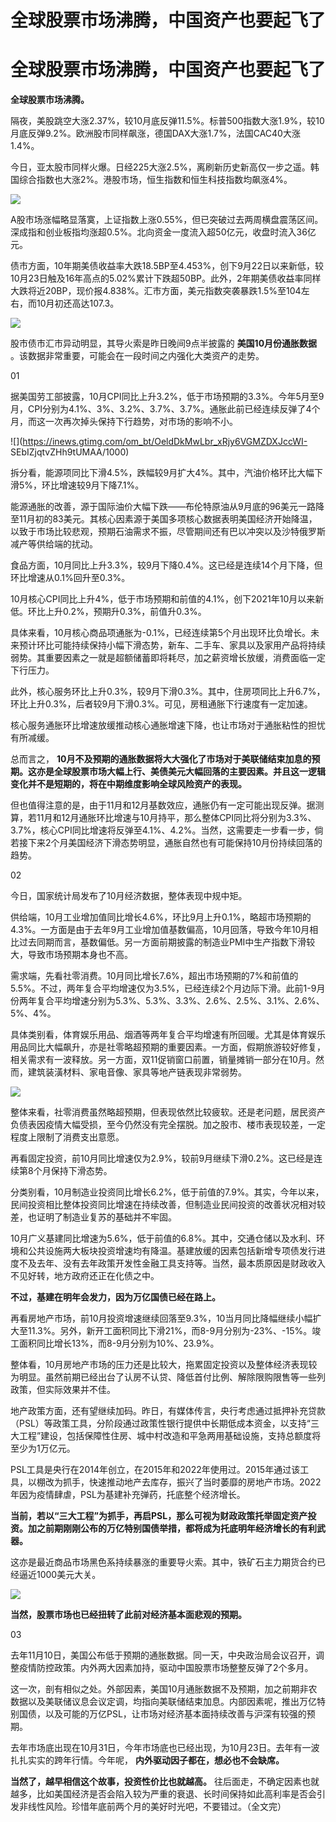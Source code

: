 # 全球股票市场沸腾，中国资产也要起飞了

# 全球股票市场沸腾，中国资产也要起飞了

**全球股票市场沸腾。**

隔夜，美股跳空大涨2.37%，较10月底反弹11.5%。标普500指数大涨1.9%，较10月底反弹9.2%。欧洲股市同样飙涨，德国DAX大涨1.7%，法国CAC40大涨1.4%。

今日，亚太股市同样火爆。日经225大涨2.5%，离刷新历史新高仅一步之遥。韩国综合指数也大涨2%。港股市场，恒生指数和恒生科技指数均飙涨4%。

![](https://inews.gtimg.com/om_bt/Or1RIJqFrqtLVdf2FQrMEDVqAAvgwXeE2ovWJEQQJavoYAA/1000)

A股市场涨幅略显落寞，上证指数上涨0.55%，但已突破过去两周横盘震荡区间。深成指和创业板指均涨超0.5%。北向资金一度流入超50亿元，收盘时流入36亿元。

债市方面，10年期美债收益率大跌18.5BP至4.453%，创下9月22日以来新低，较10月23日触及16年高点的5.02%累计下跌超50BP。此外，2年期美债收益率同样大跌将近20BP，现价报4.838%。汇市方面，美元指数突袭暴跌1.5%至104左右，而10月初还高达107.3。

![](https://inews.gtimg.com/om_bt/OQhNP3KFFf8NDHRpE0NvSmsUID3_SIFidfZwVTC61tfegAA/1000)

股市债市汇市异动明显，其导火索是昨日晚间9点半披露的 **美国10月份通胀数据** 。该数据非常重要，可能会在一段时间之内强化大类资产的走势。

01

据美国劳工部披露，10月CPI同比上升3.2%，低于市场预期的3.3%。今年5月至9月，CPI分别为4.1%、3%、3.2%、3.7%、3.7%。通胀此前已经连续反弹了4个月，而这一次再次掉头保持下行趋势，对市场的影响不小。

![](https://inews.gtimg.com/om_bt/OeldDkMwLbr_xRjy6VGMZDXJccWI-
SEbIZjqtvZHh9tUMAA/1000)

拆分看，能源项同比下滑4.5%，跌幅较9月扩大4%。其中，汽油价格环比大幅下滑5%，环比增速较9月下降7.1%。

能源通胀的改善，源于国际油价大幅下跌——布伦特原油从9月底的96美元一路降至11月初的83美元。其核心因素源于美国多项核心数据表明美国经济开始降温，以致于市场比较悲观，预期石油需求不振，尽管期间还有巴以冲突以及沙特俄罗斯减产等供给端的扰动。

食品方面，10月同比上升3.3%，较9月下降0.4%。这已经是连续14个月下降，但环比增速从0.1%回升至0.3%。

10月核心CPI同比上升4%，低于市场预期和前值的4.1%，创下2021年10月以来新低。环比上升0.2%，预期升0.3%，前值升0.3%。

具体来看，10月核心商品项通胀为-0.1%，已经连续第5个月出现环比负增长。未来预计环比可能持续保持小幅下滑态势，新车、二手车、家具以及家用产品将持续弱势。其重要因素之一就是超额储蓄即将耗尽，加之薪资增长放缓，消费面临一定下行压力。

此外，核心服务环比上升0.3%，较9月下滑0.3%。其中，住房项同比上升6.7%，环比上升0.3%，后者较9月下滑0.3%。可见，房租通胀下行速度有一定加速。

核心服务通胀环比增速放缓推动核心通胀增速下降，也让市场对于通胀粘性的担忧有所减缓。

总而言之，
**10月不及预期的通胀数据将大大强化了市场对于美联储结束加息的预期。这亦是全球股票市场大幅上行、美债美元大幅回落的主要因素。并且这一逻辑变化并不是短期的，将在中期维度影响全球风险资产的表现。**

但也值得注意的是，由于11月和12月基数效应，通胀仍有一定可能出现反弹。据测算，若11月和12月通胀环比增速与10月持平，那么整体CPI同比将分别为3.3%、3.7%，核心CPI同比增速将反弹至4.1%、4.2%。当然，这需要走一步看一步，倘若接下来2个月美国经济下滑态势明显，通胀自然也有可能保持10月份持续回落的趋势。

02

今日，国家统计局发布了10月经济数据，整体表现中规中矩。

供给端，10月工业增加值同比增长4.6%，环比9月上升0.1%，略超市场预期的4.3%。一方面是由于去年9月工业增加值基数偏高，10月回落，导致今年10月相比过去同期而言，基数偏低。另一方面前期披露的制造业PMI中生产指数下滑较大，导致市场预期本身也不高。

需求端，先看社零消费。10月同比增长7.6%，超出市场预期的7%和前值的5.5%。不过，两年复合平均增速仅为3.5%，已经连续2个月边际下滑。此前1-9月份两年复合平均增速分别为5.3%、5.3%、3.3%、2.6%、2.5%、3.1%、2.6%、5%、4%。

具体类别看，体育娱乐用品、烟酒等两年复合平均增速有所回暖。尤其是体育娱乐用品同比大幅飙升，亦是社零略超预期的重要因素。一方面，假期旅游较好修复，相关需求有一波释放。另一方面，双11促销窗口前置，销量摊销一部分在10月。然而，建筑装潢材料、家电音像、家具等地产链表现非常弱势。

![](https://inews.gtimg.com/om_bt/O4QJi_0IN-3MH7sFHVSJ3tUzonZ8_L-7iYy4cEbc5aAAcAA/1000)

整体来看，社零消费虽然略超预期，但表现依然比较疲软。还是老问题，居民资产负债表因疫情大幅受损，至今仍然没有完全摆脱。加之股市、楼市表现较差，一定程度上限制了消费支出意愿。

再看固定投资，前10月同比增速仅为2.9%，较前9月继续下滑0.2%。这已经是连续第8个月保持下滑态势。

分类别看，10月制造业投资同比增长6.2%，低于前值的7.9%。其实，今年以来，民间投资相比整体投资同比增速在持续改善，但制造业民间投资的改善状况相对较差，也证明了制造业复苏的基础并不牢固。

10月广义基建同比增速为5.6%，低于前值的6.8%。其中，交通仓储以及水利、环境和公共设施两大板块投资增速均有降温。基建放缓的因素包括新增专项债发行进度不及去年、没有去年政策开发性金融工具支持等。当然，最本质原因是财政收入不见好转，地方政府还正在化债之中。

**不过，基建在明年会发力，因为万亿国债已经在路上。**

再看房地产市场，前10月投资增速继续回落至9.3%，10当月同比降幅继续小幅扩大至11.3%。另外，新开工面积同比下滑21%，而8-9月分别为-23%、-15%。竣工面积同比增长13%，而8-9月分别为10%、23.9%。

整体看，10月房地产市场的压力还是比较大，拖累固定投资以及整体经济表现较为明显。虽然前期已经出台了认房不认贷、降低首付比例、解除限购限售等一些列政策，但实际效果并不佳。

地产政策方面，还有望继续加码。昨日，有媒体传言，央行考虑通过抵押补充贷款（PSL）等政策工具，分阶段通过政策性银行提供中长期低成本资金，以支持“三大工程”建设，包括保障性住房、城中村改造和平急两用基础设施，支持总额度将至少为1万亿元。

PSL工具是央行在2014年创立，在2015年和2022年使用过。2015年通过该工具，以棚改为抓手，快速推动地产去库存，振兴了当时萎靡的房地产市场。2022年因为疫情肆虐，PSL为基建补充弹药，托底整个经济增长。

**当前，若以“三大工程”为抓手，再启PSL，那么可视为财政政策托举固定资产投资。加之前期刚刚公布的万亿特别国债举措，都将成为托底明年经济增长的有利武器。**

这亦是最近商品市场黑色系持续暴涨的重要导火索。其中，铁矿石主力期货合约已经逼近1000美元大关。

![](https://inews.gtimg.com/om_bt/Ov-p6p9Tx3EtSBPKJub0aoXlutN4-fuWUNMLXfRn_4bUkAA/1000)

**当然，股票市场也已经扭转了此前对经济基本面悲观的预期。**

03

去年11月10日，美国公布低于预期的通胀数据。同一天，中央政治局会议召开，调整疫情防控政策。内外两大因素加持，驱动中国股票市场整整反弹了2个多月。

这一次，剖有相似之处。外部因素，美国10月通胀数据不及预期，加之前期非农数据以及美联储议息会议定调，均指向美联储结束加息。内部因素呢，推出万亿特别国债，以及可能的万亿PSL，让市场对经济基本面持续改善与沪深有较强的预期。

去年市场底出现在10月31日，今年市场底也已经出现，为10月23日。去年有一波扎扎实实的跨年行情。今年呢， **内外驱动因子都在，想必也不会缺席。**

**当然了，越早相信这个故事，投资性价比也就越高。**
往后面走，不确定因素也就越多，比如美国经济是否会陷入较为严重的衰退、长时间保持如此高利率是否会引发非线性风险。珍惜年底前两个月的美好时光吧，不要错过。（全文完）

